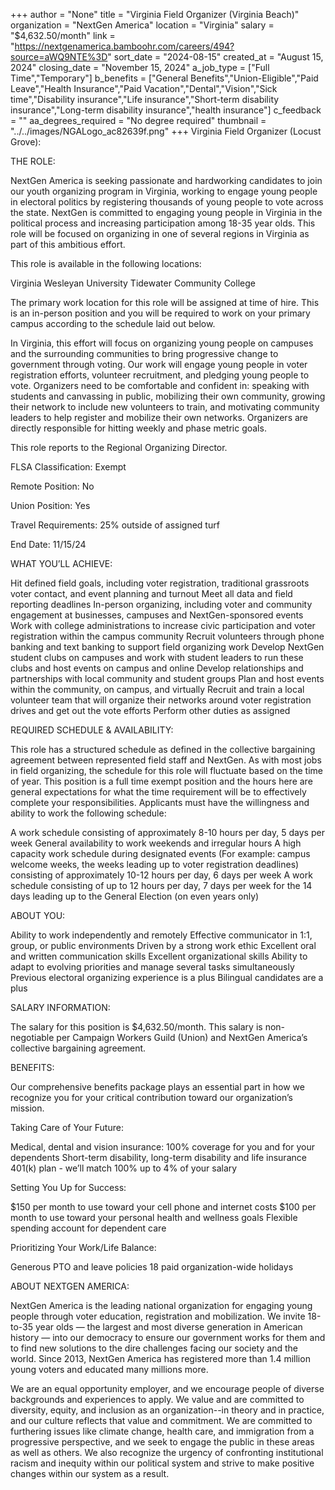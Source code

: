+++
author = "None"
title = "Virginia Field Organizer (Virginia Beach)"
organization = "NextGen America"
location = "Virginia"
salary = "$4,632.50/month"
link = "https://nextgenamerica.bamboohr.com/careers/494?source=aWQ9NTE%3D"
sort_date = "2024-08-15"
created_at = "August 15, 2024"
closing_date = "November 15, 2024"
a_job_type = ["Full Time","Temporary"]
b_benefits = ["General Benefits","Union-Eligible","Paid Leave","Health Insurance","Paid Vacation","Dental","Vision","Sick time","Disability insurance","Life insurance","Short-term disability insurance","Long-term disability insurance","health insurance"]
c_feedback = ""
aa_degrees_required = "No degree required"
thumbnail = "../../images/NGALogo_ac82639f.png"
+++
Virginia Field Organizer (Locust Grove):

THE ROLE: 

NextGen America is seeking passionate and hardworking candidates to join our youth organizing program in Virginia, working to engage young people in electoral politics by registering thousands of young people to vote across the state. NextGen is committed to engaging young people in Virginia in the political process and increasing participation among 18-35 year olds. This role will be focused on organizing in one of several regions in Virginia as part of this ambitious effort. 


This role is available in the following locations: 

Virginia Wesleyan University
Tidewater Community College

The primary work location for this role will be assigned at time of hire. This is an in-person position and you will be required to work on your primary campus according to the schedule laid out below. 


In Virginia, this effort will focus on organizing young people on campuses and the surrounding communities to bring progressive change to government through voting. Our work will engage young people in voter registration efforts, volunteer recruitment, and pledging young people to vote. Organizers need to be comfortable and confident in: speaking with students and canvassing in public, mobilizing their own community, growing their network to include new volunteers to train, and motivating community leaders to help register and mobilize their own networks. Organizers are directly responsible for hitting weekly and phase metric goals.


This role reports to the Regional Organizing Director. 


FLSA Classification: Exempt

Remote Position: No

Union Position: Yes

Travel Requirements: 25% outside of assigned turf

End Date: 11/15/24



WHAT YOU’LL ACHIEVE:

Hit defined field goals, including voter registration, traditional grassroots voter contact, and event planning and turnout
Meet all data and field reporting deadlines
In-person organizing, including voter and community engagement at businesses, campuses and NextGen-sponsored events
Work with college administrations to increase civic participation and voter registration within the campus community
Recruit volunteers through phone banking and text banking to support field organizing work
Develop NextGen student clubs on campuses and work with student leaders to run these clubs and host events on campus and online
Develop relationships and partnerships with local community and student groups
Plan and host events within the community, on campus, and virtually
Recruit and train a local volunteer team that will organize their networks around voter registration drives and get out the vote efforts
Perform other duties as assigned


REQUIRED SCHEDULE & AVAILABILITY:

This role has a structured schedule as defined in the collective bargaining agreement between represented field staff and NextGen. As with most jobs in field organizing, the schedule for this role will fluctuate based on the time of year. This position is a full time exempt position and the hours here are general expectations for what the time requirement will be to effectively complete your responsibilities. Applicants must have the willingness and ability to work the following schedule:

A work schedule consisting of approximately 8-10 hours per day, 5 days per week
General availability to work weekends and irregular hours
A high capacity work schedule during designated events (For example: campus welcome weeks, the weeks leading up to voter registration deadlines) consisting of approximately 10-12 hours per day, 6 days per week
A work schedule consisting of up to 12 hours per day, 7 days per week for the 14 days leading up to the General Election (on even years only)


ABOUT YOU:

Ability to work independently and remotely
Effective communicator in 1:1, group, or public environments
Driven by a strong work ethic
Excellent oral and written communication skills
Excellent organizational skills
Ability to adapt to evolving priorities and manage several tasks simultaneously
Previous electoral organizing experience is a plus
Bilingual candidates are a plus 


SALARY INFORMATION:

The salary for this position is $4,632.50/month. This salary is non-negotiable per Campaign Workers Guild (Union) and NextGen America’s collective bargaining agreement. 



BENEFITS:

Our comprehensive benefits package plays an essential part in how we recognize you for your critical contribution toward our organization’s mission. 



Taking Care of Your Future: 

Medical, dental and vision insurance: 100% coverage for you and for your dependents
Short-term disability, long-term disability and life insurance
401(k) plan - we’ll match 100% up to 4% of your salary


Setting You Up for Success:

$150 per month to use toward your cell phone and internet costs 
$100 per month to use toward your personal health and wellness goals
Flexible spending account for dependent care


Prioritizing Your Work/Life Balance:

Generous PTO and leave policies 
18 paid organization-wide holidays


ABOUT NEXTGEN AMERICA:

NextGen America is the leading national organization for engaging young people through voter education, registration and mobilization. We invite 18-to-35 year olds — the largest and most diverse generation in American history — into our democracy to ensure our government works for them and to find new solutions to the dire challenges facing our society and the world. Since 2013, NextGen America has registered more than 1.4 million young voters and educated many millions more.



We are an equal opportunity employer, and we encourage people of diverse backgrounds and experiences to apply.  We value and are committed to diversity, equity, and inclusion as an organization--in theory and in practice, and our culture reflects that value and commitment.  We are committed to furthering issues like climate change, health care, and immigration from a progressive perspective, and we seek to engage the public in these areas as well as others. We also recognize the urgency of confronting institutional racism and inequity within our political system and strive to make positive changes within our system as a result.